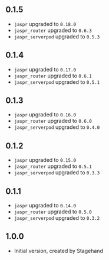 ## 0.1.5

- `jaspr` upgraded to `0.18.0`
- `jaspr_router` upgraded to `0.6.3`
- `jaspr_serverpod` upgraded to `0.5.3`

## 0.1.4

- `jaspr` upgraded to `0.17.0`
- `jaspr_router` upgraded to `0.6.1`
- `jaspr_serverpod` upgraded to `0.5.1`

## 0.1.3

- `jaspr` upgraded to `0.16.0`
- `jaspr_router` upgraded to `0.6.0`
- `jaspr_serverpod` upgraded to `0.4.0`

## 0.1.2

- `jaspr` upgraded to `0.15.0`
- `jaspr_router` upgraded to `0.5.1`
- `jaspr_serverpod` upgraded to `0.3.3`

## 0.1.1

- `jaspr` upgraded to `0.14.0`
- `jaspr_router` upgraded to `0.5.0`
- `jaspr_serverpod` upgraded to `0.3.2`

## 1.0.0

- Initial version, created by Stagehand
